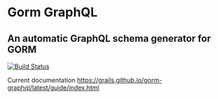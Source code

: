 # Gorm GraphQL
## An automatic GraphQL schema generator for GORM

[![Build Status](https://travis-ci.org/grails/gorm-graphql.svg?branch=master)](https://travis-ci.org/grails/gorm-graphql)

Current documentation https://grails.github.io/gorm-graphql/latest/guide/index.html
